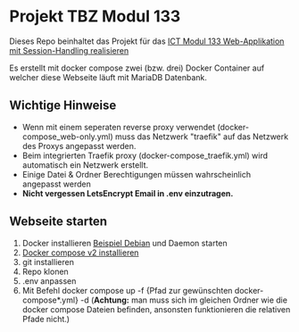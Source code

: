 # Projekt TBZ Modul 133
Dieses Repo beinhaltet das Projekt für das [ICT Modul 133 Web-Applikation mit Session-Handling realisieren](https://www.modulbaukasten.ch/module/133)

Es erstellt mit docker compose zwei (bzw. drei) Docker Container auf welcher diese Webseite läuft mit MariaDB Datenbank.

## Wichtige Hinweise
- Wenn mit einem seperaten reverse proxy verwendet (docker-compose_web-only.yml) muss das Netzwerk "traefik" auf das Netzwerk des Proxys angepasst werden.
- Beim integrierten Traefik proxy (docker-compose_traefik.yml) wird automatisch ein Netzwerk erstellt.
- Einige Datei & Ordner Berechtigungen müssen wahrscheinlich angepasst werden
- **Nicht vergessen LetsEncrypt Email in .env einzutragen.**

## Webseite starten
1. Docker installieren [Beispiel Debian](https://docs.docker.com/engine/install/debian/) und Daemon starten
2. [Docker compose v2 installieren](https://docs.docker.com/compose/cli-command/#installing-compose-v2)
3. git installieren
4. Repo klonen
5. .env anpassen
6. Mit Befehl docker compose up -f {Pfad zur gewünschten docker-compose*.yml} -d (**Achtung:** man muss sich im gleichen Ordner wie die docker compose Dateien befinden, ansonsten funktionieren die relativen Pfade nicht.)